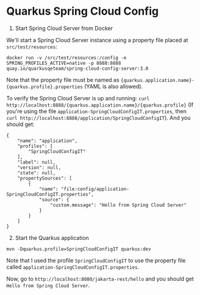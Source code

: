 # Quarkus Spring Cloud Config

1. Start Spring Cloud Server from Docker

We'll start a Spring Cloud Server instance using a property file placed at `src/test/resources`:

```
docker run -v /src/test/resources:/config -e SPRING_PROFILES_ACTIVE=native -p 8888:8888 quay.io/quarkusqeteam/spring-cloud-config-server:3.0
```

Note that the property file must be named as `{quarkus.application.name}-{quarkus.profile}.properties` (YAML is also allowed).

To verify the Spring Cloud Server is up and running: `curl http://localhost:8888/{quarkus.application.name}/{quarkus.profile}` 
(If you're using the file `application-SpringCloudConfigIT.properties`, then `curl http://localhost:8888/application/SpringCloudConfigIT`). 
And you should get:

```
{
    "name": "application",
    "profiles": [
        "SpringCloudConfigIT"
    ],
    "label": null,
    "version": null,
    "state": null,
    "propertySources": [
        {
            "name": "file:config/application-SpringCloudConfigIT.properties",
            "source": {
                "custom.message": "Hello from Spring Cloud Server"
            }
        }
    ]
}
``` 

2. Start the Quarkus application

```
mvn -Dquarkus.profile=SpringCloudConfigIT quarkus:dev
```

Note that I used the profile `SpringCloudConfigIT` to use the property file called `application-SpringCloudConfigIT.properties`.

Now, go to `http://localhost:8080/jakarta-rest/hello` and you should get `Hello from Spring Cloud Server`.
